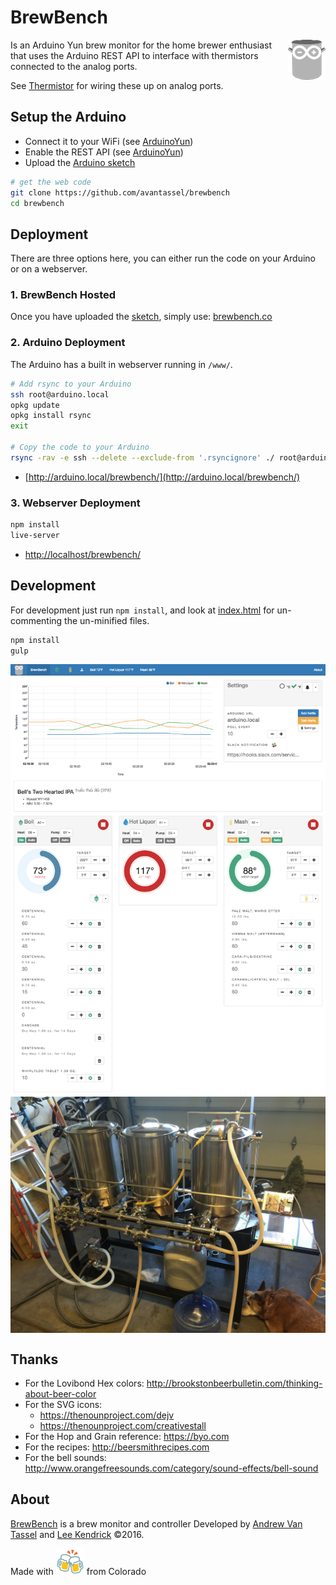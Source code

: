 # BrewBench

<img src="img/brewbench-logo.png?raw=true" alt="BrewBench logo" title="BrewBench" align="right" />

Is an Arduino Yun brew monitor for the home brewer enthusiast that uses the Arduino REST API to interface with thermistors connected to the analog ports.

See [Thermistor](https://learn.adafruit.com/thermistor/using-a-thermistor) for wiring these up on analog ports.

## Setup the Arduino

* Connect it to your WiFi (see [ArduinoYun](https://www.arduino.cc/en/Guide/ArduinoYun#toc14))
* Enable the REST API (see [ArduinoYun](https://www.arduino.cc/en/Guide/ArduinoYun#toc5))
* Upload the [Arduino sketch](arduino/BrewBench/BrewBench.ino)

```sh
# get the web code
git clone https://github.com/avantassel/brewbench
cd brewbench
```

## Deployment

There are three options here, you can either run the code on your Arduino or on a webserver.

### 1. BrewBench Hosted

Once you have uploaded the [sketch](arduino/BrewBench/BrewBench.ino), simply use: [brewbench.co](https://brewbench.co)

### 2. Arduino Deployment

The Arduino has a built in webserver running in `/www/`.

```sh
# Add rsync to your Arduino
ssh root@arduino.local
opkg update
opkg install rsync
exit

# Copy the code to your Arduino
rsync -rav -e ssh --delete --exclude-from '.rsyncignore' ./ root@arduino.local:/www/brewbench
```

* [http://arduino.local/brewbench/](http://arduino.local/brewbench/)

### 3.  Webserver Deployment

```sh
npm install
live-server
```

* [http://localhost/brewbench/](http://localhost/brewbench/)

## Development

For development just run `npm install`, and look at [index.html](index.html) for un-commenting the un-minified files.

```sh
npm install
gulp
```

<img src="img/screenshot-desktop.png?raw=true" alt="BrewBench screenshot" align="center" />

<img src="img/brewbench-wiredup.jpg?raw=true" alt="BrewBench wired up" align="center" />

## Thanks

* For the Lovibond Hex colors: http://brookstonbeerbulletin.com/thinking-about-beer-color
* For the SVG icons:
  * https://thenounproject.com/dejv
  * https://thenounproject.com/creativestall
* For the Hop and Grain reference: https://byo.com
* For the recipes: http://beersmithrecipes.com
* For the bell sounds: http://www.orangefreesounds.com/category/sound-effects/bell-sound

## About

[BrewBench](//brewbench.co) is a brew monitor and controller Developed by [Andrew Van Tassel](//www.andrewvantassel.com) and [Lee Kendrick](http://www.leekendrick.info) &copy;2016.

Made with <img src="img/beer.png" width="45"> from Colorado
